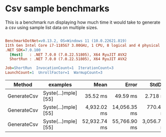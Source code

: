 # Csv sample benchmarks

This is a benchmark run displaying how much time it would take to generate a csv using sample list data on multiple sizes.

``` ini

BenchmarkDotNet=v0.13.2, OS=Windows 11 (10.0.22621.819)
11th Gen Intel Core i7-1185G7 3.00GHz, 1 CPU, 8 logical and 4 physical cores
.NET SDK=7.0.100
  [Host]   : .NET 7.0.0 (7.0.22.51805), X64 RyuJIT AVX2
  ShortRun : .NET 7.0.0 (7.0.22.51805), X64 RyuJIT AVX2

Job=ShortRun  InvocationCount=1  IterationCount=3  
LaunchCount=1  UnrollFactor=1  WarmupCount=3  

```
|      Method |             examples |         Mean |        Error |       StdDev |       StdErr |          Min |          Max |    Op/s |        Gen0 |      Gen1 |      Gen2 |  Allocated |
|------------ |--------------------- |-------------:|-------------:|-------------:|-------------:|-------------:|-------------:|--------:|------------:|----------:|----------:|-----------:|
| GenerateCsv | Syste(...)mple] [55] |     35.52 ms |     49.59 ms |     2.718 ms |     1.569 ms |     33.05 ms |     38.44 ms | 28.1503 |   4000.0000 |         - |         - |   25.49 MB |
| GenerateCsv | Syste(...)mple] [55] |  4,932.02 ms | 14,056.35 ms |   770.476 ms |   444.834 ms |  4,061.03 ms |  5,524.58 ms |  0.2028 | 289000.0000 | 1000.0000 |         - |  2400.3 MB |
| GenerateCsv | Syste(...)mple] [55] | 52,932.74 ms | 55,766.90 ms | 3,056.772 ms | 1,764.828 ms | 49,522.71 ms | 55,426.80 ms |  0.0189 | 295000.0000 | 7000.0000 | 1000.0000 | 9568.94 MB |
